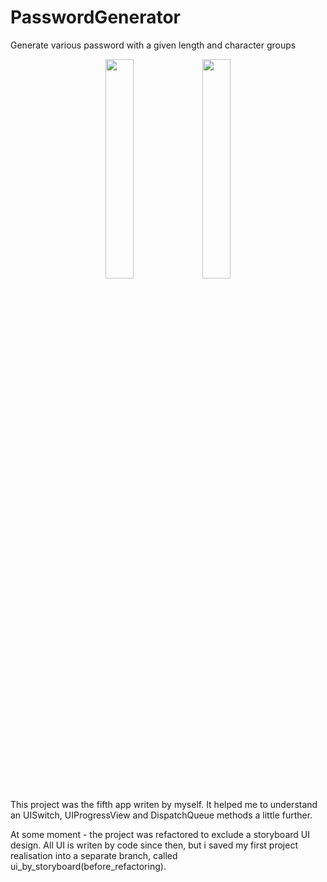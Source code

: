 # PasswordGenerator
Generate various password with a given length and character groups

<p align="center">
<img src="https://user-images.githubusercontent.com/82824022/210557939-d3d11e17-3616-40f8-87a5-0bed57299564.PNG" width=30% height=30%>  <img src="https://user-images.githubusercontent.com/82824022/210557924-7b268b5c-c831-45c2-80cf-7311bbd9d9dd.PNG" width=30% height=30%>
</p>

This project was the fifth app writen by myself. It helped me to understand an UISwitch, UIProgressView and DispatchQueue methods a little further. 

At some moment - the project was refactored to exclude a storyboard UI design. All UI is writen by code since then, but i saved my first project realisation into a separate branch, called ui_by_storyboard(before_refactoring).
